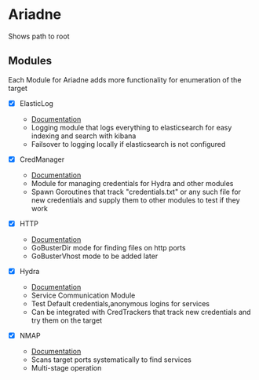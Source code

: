 # Ariadne
Shows path to root

## Modules 

Each Module for Ariadne adds more functionality for enumeration of the target

- [X] ElasticLog
    - [Documentation](assets/ElasticLogREADME.md)
    - Logging module that logs everything to elasticsearch for easy indexing and search with kibana
    - Failsover to logging locally if elasticsearch is not configured

- [X] CredManager
    - [Documentation](assets/CredManagerREADME.md)
    - Module for managing credentials for Hydra and other modules
    - Spawn Goroutines that track "credentials.txt" or any such file for new credentials
    and supply them to other modules to test if they work

- [X] HTTP 
    - [Documentation](assets/HTTPREADME.md)
    - GoBusterDir mode for finding files on http ports
    - GoBusterVhost mode to be added later

- [X] Hydra
    - [Documentation](assets/HydraREADME.md)
    - Service Communication Module
    - Test Default credentials,anonymous logins for services
    - Can be integrated with CredTrackers that track new credentials and try them on the target

- [X] NMAP
    - [Documentation](assets/NmapREADME.md)
    - Scans target ports systematically to find services
    - Multi-stage operation
